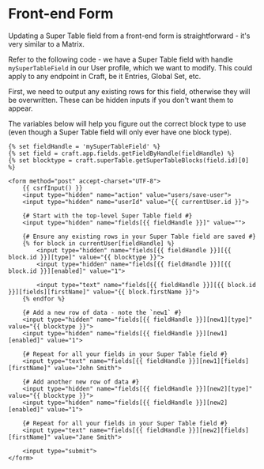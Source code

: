 # Front-end Form

Updating a Super Table field from a front-end form is straightforward - it's very similar to a Matrix.

Refer to the following code - we have a Super Table field with handle `mySuperTableField` in our User profile, which we want to modify. This could apply to any endpoint in Craft, be it Entries, Global Set, etc.

First, we need to output any existing rows for this field, otherwise they will be overwritten. These can be hidden inputs if you don't want them to appear.

The variables below will help you figure out the correct block type to use (even though a Super Table field will only ever have one block type).

```twig
{% set fieldHandle = 'mySuperTableField' %}
{% set field = craft.app.fields.getFieldByHandle(fieldHandle) %}
{% set blocktype = craft.superTable.getSuperTableBlocks(field.id)[0] %}

<form method="post" accept-charset="UTF-8">
    {{ csrfInput() }}
    <input type="hidden" name="action" value="users/save-user">
    <input type="hidden" name="userId" value="{{ currentUser.id }}">

    {# Start with the top-level Super Table field #}
    <input type="hidden" name="fields[{{ fieldHandle }}]" value="">

    {# Ensure any existing rows in your Super Table field are saved #}
    {% for block in currentUser[fieldHandle] %}
        <input type="hidden" name="fields[{{ fieldHandle }}][{{ block.id }}][type]" value="{{ blocktype }}">
        <input type="hidden" name="fields[{{ fieldHandle }}][{{ block.id }}][enabled]" value="1">

        <input type="text" name="fields[{{ fieldHandle }}][{{ block.id }}][fields][firstName]" value="{{ block.firstName }}">
    {% endfor %}

    {# Add a new row of data - note the `new1` #}
    <input type="hidden" name="fields[{{ fieldHandle }}][new1][type]" value="{{ blocktype }}">
    <input type="hidden" name="fields[{{ fieldHandle }}][new1][enabled]" value="1">

    {# Repeat for all your fields in your Super Table field #}
    <input type="text" name="fields[{{ fieldHandle }}][new1][fields][firstName]" value="John Smith">

    {# Add another new row of data #}
    <input type="hidden" name="fields[{{ fieldHandle }}][new2][type]" value="{{ blocktype }}">
    <input type="hidden" name="fields[{{ fieldHandle }}][new2][enabled]" value="1">
    
    {# Repeat for all your fields in your Super Table field #}
    <input type="text" name="fields[{{ fieldHandle }}][new2][fields][firstName]" value="Jane Smith">

    <input type="submit">
</form>
```
